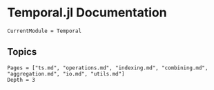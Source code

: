 # Temporal.jl Documentation

```@meta
CurrentModule = Temporal
```

## Topics

```@contents
Pages = ["ts.md", "operations.md", "indexing.md", "combining.md", "aggregation.md", "io.md", "utils.md"]
Depth = 3
```

